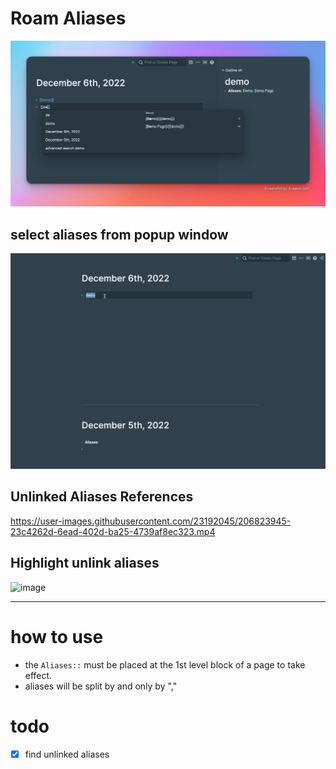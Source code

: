 # Roam Aliases


![](https://github.com/dive2Pro/roam-aliases/blob/master/demo.png)


## select aliases from popup window

![](https://github.com/dive2Pro/roam-aliases/blob/master/demo.gif)


## Unlinked Aliases References


https://user-images.githubusercontent.com/23192045/206823945-23c4262d-6ead-402d-ba25-4739af8ec323.mp4


## Highlight unlink aliases

<img width="767" alt="image" src="https://user-images.githubusercontent.com/23192045/210158300-046af582-380d-4bf1-ad19-c6a7b2df4da5.png">


---


# how to use

- the `Aliases::`  must be placed at the 1st level block of a page to take effect.
- aliases will be split by and only by ","


# todo

- [x] find unlinked aliases 
